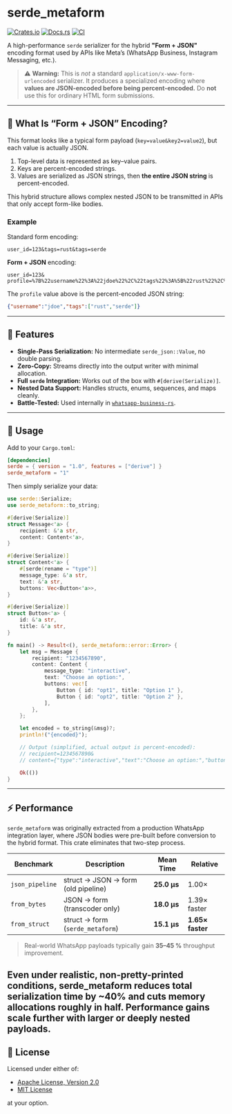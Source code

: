 # serde_metaform

[![Crates.io](https://img.shields.io/crates/v/serde-metaform.svg)](https://crates.io/crates/serde-metaform)
[![Docs.rs](https://docs.rs/serde-metaform/badge.svg)](https://docs.rs/serde-metaform)
[![CI](https://github.com/veecore/serde-metaform/actions/workflows/ci.yaml/badge.svg)](https://github.com/veecore/serde-metaform/actions/workflows/ci.yaml)

A high-performance `serde` serializer for the hybrid **"Form + JSON"** encoding format used by APIs like Meta’s (WhatsApp Business, Instagram Messaging, etc.).

> ⚠️ **Warning:** This is *not* a standard `application/x-www-form-urlencoded` serializer.
> It produces a specialized encoding where **values are JSON-encoded before being percent-encoded.**
> Do **not** use this for ordinary HTML form submissions.

---

## 🧩 What Is “Form + JSON” Encoding?

This format looks like a typical form payload (`key=value&key2=value2`), but each value is actually JSON.

1. Top-level data is represented as key–value pairs.
2. Keys are percent-encoded strings.
3. Values are serialized as JSON strings, then **the entire JSON string** is percent-encoded.

This hybrid structure allows complex nested JSON to be transmitted in APIs that only accept form-like bodies.

### Example

Standard form encoding:

```
user_id=123&tags=rust&tags=serde
```

**Form + JSON** encoding:

```
user_id=123&
profile=%7B%22username%22%3A%22jdoe%22%2C%22tags%22%3A%5B%22rust%22%2C%22serde%22%5D%7D
```

The `profile` value above is the percent-encoded JSON string:

```json
{"username":"jdoe","tags":["rust","serde"]}
```

---

## 🚀 Features

* **Single-Pass Serialization:** No intermediate `serde_json::Value`, no double parsing.
* **Zero-Copy:** Streams directly into the output writer with minimal allocation.
* **Full `serde` Integration:** Works out of the box with `#[derive(Serialize)]`.
* **Nested Data Support:** Handles structs, enums, sequences, and maps cleanly.
* **Battle-Tested:** Used internally in [`whatsapp-business-rs`](https://github.com/veecore/whatsapp-business-rs).

---

## 🧠 Usage

Add to your `Cargo.toml`:

```toml
[dependencies]
serde = { version = "1.0", features = ["derive"] }
serde_metaform = "1"
```

Then simply serialize your data:

```rust
use serde::Serialize;
use serde_metaform::to_string;

#[derive(Serialize)]
struct Message<'a> {
    recipient: &'a str,
    content: Content<'a>,
}

#[derive(Serialize)]
struct Content<'a> {
    #[serde(rename = "type")]
    message_type: &'a str,
    text: &'a str,
    buttons: Vec<Button<'a>>,
}

#[derive(Serialize)]
struct Button<'a> {
    id: &'a str,
    title: &'a str,
}

fn main() -> Result<(), serde_metaform::error::Error> {
    let msg = Message {
        recipient: "1234567890",
        content: Content {
            message_type: "interactive",
            text: "Choose an option:",
            buttons: vec![
                Button { id: "opt1", title: "Option 1" },
                Button { id: "opt2", title: "Option 2" },
            ],
        },
    };

    let encoded = to_string(&msg)?;
    println!("{encoded}");

    // Output (simplified, actual output is percent-encoded):
    // recipient=1234567890&
    // content={"type":"interactive","text":"Choose an option:","buttons":[{"id":"opt1","title":"Option 1"},{"id":"opt2","title":"Option 2"}]}

    Ok(())
}
```

---

## ⚡ Performance

`serde_metaform` was originally extracted from a production WhatsApp integration layer,
where JSON bodies were pre-built before conversion to the hybrid format.
This crate eliminates that two-step process.

| Benchmark       | Description                         | Mean Time   | Relative         |
| --------------- | ----------------------------------- | ----------- | ---------------- |
| `json_pipeline` | struct → JSON → form (old pipeline) | **25.0 µs** | 1.00×            |
| `from_bytes`    | JSON → form (transcoder only)       | **18.0 µs** | 1.39× faster     |
| `from_struct`   | struct → form (`serde_metaform`)    | **15.1 µs** | **1.65× faster** |

> Real-world WhatsApp payloads typically gain **35–45 %** throughput improvement.

Even under realistic, non-pretty-printed conditions,
**serde_metaform reduces total serialization time by ~40%**
and cuts memory allocations roughly in half.
Performance gains scale further with larger or deeply nested payloads.
---

## 📜 License

Licensed under either of:

* [Apache License, Version 2.0](http://www.apache.org/licenses/LICENSE-2.0)
* [MIT License](http://opensource.org/licenses/MIT)

at your option.